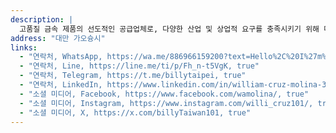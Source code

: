 ```yaml
---
description: |
  고품질 금속 제품의 선도적인 공급업체로, 다양한 산업 및 상업적 요구를 충족시키기 위해 다양한 재료와 형태에 특화되어 있습니다.
address: "대만 가오슝시"
links:
  - "연락처, WhatsApp, https://wa.me/886966159200?text=Hello%2C%20I%27m%20interested%20in%20learning%20more%20about%20your%20products, true"
  - "연락처, Line, https://line.me/ti/p/Fh_n-t5VgK, true"
  - "연락처, Telegram, https://t.me/billytaipei, true"
  - "연락처, LinkedIn, https://www.linkedin.com/in/william-cruz-molina-39150347/, true"
  - "소셜 미디어, Facebook, https://www.facebook.com/wamolina/, true"
  - "소셜 미디어, Instagram, https://www.instagram.com/willi_cruz101/, true"
  - "소셜 미디어, X, https://x.com/billyTaiwan101, true"
---
```

